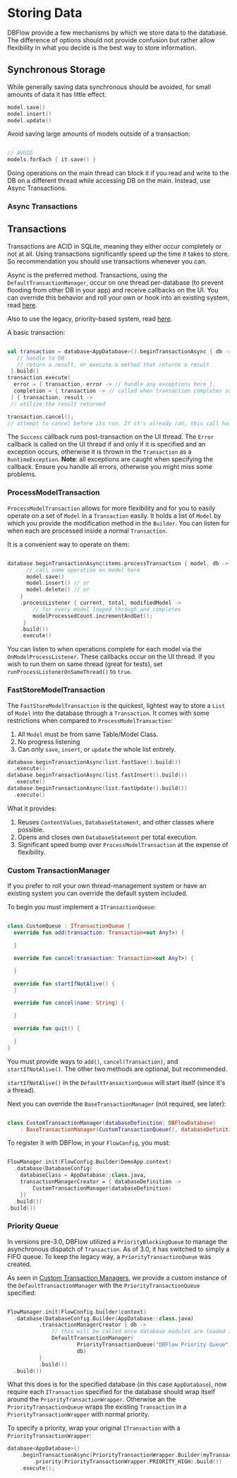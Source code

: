 # Storing Data

DBFlow provide a few mechanisms by which we store data to the database. The difference of options
should not provide confusion but rather allow flexibility in what you decide is the best way
to store information.

## Synchronous Storage

While generally saving data synchronous should be avoided, for small amounts of data
it has little effect.

```kotlin
model.save()
model.insert()
model.update()
```

Avoid saving large amounts of models outside of a transaction:
```kotlin

// AVOID
models.forEach { it.save() }

```

Doing operations on the main thread can block it if you read and write to the DB on a different thread while accessing DB on the main. Instead, use Async Transactions.

### Async Transactions

## Transactions

Transactions are ACID in SQLite, meaning they either occur completely or not at all.
Using transactions significantly speed up the time it takes to store. So recommendation
you should use transactions whenever you can.

Async is the preferred method. Transactions, using the `DefaultTransactionManager`,
 occur on one thread per-database (to prevent flooding from other DB in your app)
  and receive callbacks on the UI. You can override this behavior and roll your own
  or hook into an existing system, read [here](StoringData.md#custom-transactionmanager).

Also to use the legacy, priority-based system, read [here](StoringData.md#priority-queue).

 A basic transaction:

 ```kotlin

 val transaction = database<AppDatabase>().beginTransactionAsync { db ->
    // handle to DB
    // return a result, or execute a method that returns a result
  }.build()
transaction.execute(
   error = { transaction, error -> // handle any exceptions here },
   completion = { transaction -> // called when transaction completes success or fail }
  ) { transaction, result ->
  // utilize the result returned

transaction.cancel();
 // attempt to cancel before its run. If it's already ran, this call has no effect.

 ```

 The `Success` callback runs post-transaction on the UI thread.
 The `Error` callback is called on the UI thread if and only if it is specified and an exception occurs,
 otherwise it is thrown in the `Transaction` as a `RuntimeException`. **Note**:
 all exceptions are caught when specifying the callback. Ensure you handle all
 errors, otherwise you might miss some problems.

### ProcessModelTransaction

`ProcessModelTransaction` allows for more flexibility and for you to easily operate on a set of `Model` in a
`Transaction` easily. It holds a list of `Model` by which you provide the modification
method in the `Builder`. You can listen for when each are processed inside a normal
`Transaction`.

It is a convenient way to operate on them:

```kotlin

database.beginTransactionAsync(items.processTransaction { model, db ->
      // call some operation on model here
      model.save()
      model.insert() // or
      model.delete() // or
    }
    .processListener { current, total, modifiedModel ->
        // for every model looped through and completes
        modelProcessedCount.incrementAndGet();
     }
    .build())
    .execute()

```

You can listen to when operations complete for each model via the `OnModelProcessListener`.
These callbacks occur on the UI thread. If you wish to run them on same thread (great for tests),
set `runProcessListenerOnSameThread()` to `true`.

### FastStoreModelTransaction

The `FastStoreModelTransaction` is the quickest, lightest way to store a `List` of
`Model` into the database through a `Transaction`. It comes with some restrictions when compared to `ProcessModelTransaction`:
  1. All `Model` must be from same Table/Model Class.
  2. No progress listening
  3. Can only `save`, `insert`, or `update` the whole list entirely.

```kotlin
database.beginTransactionAsync(list.fastSave().build())
  .execute()
database.beginTransactionAsync(list.fastInsert().build())
  .execute()
database.beginTransactionAsync(list.fastUpdate().build())
  .execute()
```

What it provides:
  1. Reuses `ContentValues`, `DatabaseStatement`, and other classes where possible.
  2. Opens and closes own `DatabaseStatement` per total execution.
  3. Significant speed bump over `ProcessModelTransaction` at the expense of flexibility.

### Custom TransactionManager

If you prefer to roll your own thread-management system or have an existing
system you can override the default system included.


To begin you must implement a `ITransactionQueue`:

```kotlin

class CustomQueue : ITransactionQueue {
  override fun add(transaction: Transaction<out Any?>) {

  }

  override fun cancel(transaction: Transaction<out Any?>) {

  }

  override fun startIfNotAlive() {
  }

  override fun cancel(name: String) {

  }

  override fun quit() {

  }
}

```

You must provide ways to `add()`, `cancel(Transaction)`, and `startIfNotAlive()`.
The other two methods are optional, but recommended.

`startIfNotAlive()` in the `DefaultTransactionQueue` will start itself (since it's
a thread).

 Next you can override the `BaseTransactionManager` (not required, see later):

```kotlin

class CustomTransactionManager(databaseDefinition: DBFlowDatabase)
    : BaseTransactionManager(CustomTransactionQueue(), databaseDefinition)

```

To register it with DBFlow, in your `FlowConfig`, you must:

```kotlin

FlowManager.init(FlowConfig.Builder(DemoApp.context)
  .database(DatabaseConfig(
    databaseClass = AppDatabase::class.java,
    transactionManagerCreator = { databaseDefinition ->
        CustomTransactionManager(databaseDefinition)
    })
  .build())
.build())

```

### Priority Queue

In versions pre-3.0, DBFlow utilized a `PriorityBlockingQueue` to manage the asynchronous
dispatch of `Transaction`. As of 3.0, it has switched to simply a FIFO queue. To
keep the legacy way, a `PriorityTransactionQueue` was created.

As seen in [Custom Transaction Managers](StoringData.md#custom-transactionmanager),
we provide a custom instance of the  `DefaultTransactionManager` with the `PriorityTransactionQueue` specified:

```kotlin

FlowManager.init(FlowConfig.builder(context)
  .database(DatabaseConfig.Builder(AppDatabase::class.java)
          .transactionManagerCreator { db ->
              // this will be called once database modules are loaded and created.
              DefaultTransactionManager(
                      PriorityTransactionQueue("DBFlow Priority Queue"),
                      db)
          }
          .build())
  .build())
```

What this does is for the specified database (in this case `AppDatabase`),
now require each `ITransaction` specified for the database should wrap itself around
the `PriorityTransactionWrapper`. Otherwise an the `PriorityTransactionQueue`
wraps the existing `Transaction` in a `PriorityTransactionWrapper` with normal priority.


To specify a priority, wrap your original `ITransaction` with a `PriorityTransactionWrapper`:

```kotlin
database<AppDatabase>()
    .beginTransactionAsync(PriorityTransactionWrapper.Builder(myTransaction)
        .priority(PriorityTransactionWrapper.PRIORITY_HIGH).build())
    .execute();

```
